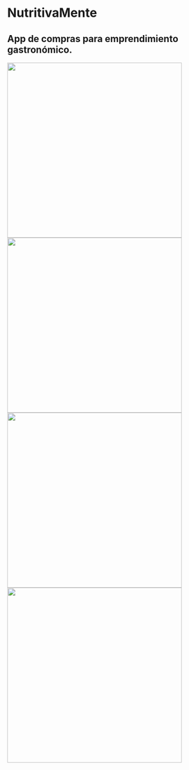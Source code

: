 # NutritivaMente
## App de compras para emprendimiento gastronómico.

<p float="left">
 <img src="https://user-images.githubusercontent.com/91212752/182714744-28c57dc3-2a07-4578-ac5c-67ffdb8fbbec.png" width="400"/> <img src="https://user-images.githubusercontent.com/91212752/182714752-53f6b0d1-a4e8-4e7a-8f89-7ede6e475c58.png" width="400"/> <img src="https://user-images.githubusercontent.com/91212752/182714753-9e287698-0d2f-4204-b87e-aed3cda262a2.png" width="400"/> <img src="https://user-images.githubusercontent.com/91212752/182714756-b4b2fecc-fdcb-40f1-ab06-3a9a3db4acb9.png" width="400"/> 
</p>
